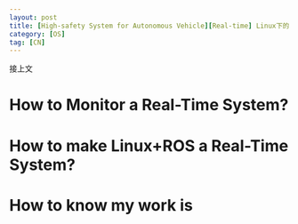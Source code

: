 ```yaml
---
layout: post
title: [High-safety System for Autonomous Vehicle][Real-time] Linux下的实时
category: [OS]
tag: [CN]
---
```


接上文

# How to Monitor a Real-Time System?

# How to make Linux+ROS a Real-Time System?

# How to know my work is 
